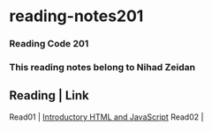 # reading-notes201

### Reading Code 201
### This reading notes belong to Nihad Zeidan



Reading | Link 
----------------
Read01  | [Introductory HTML and JavaScript](read01.md)
Read02  | []()